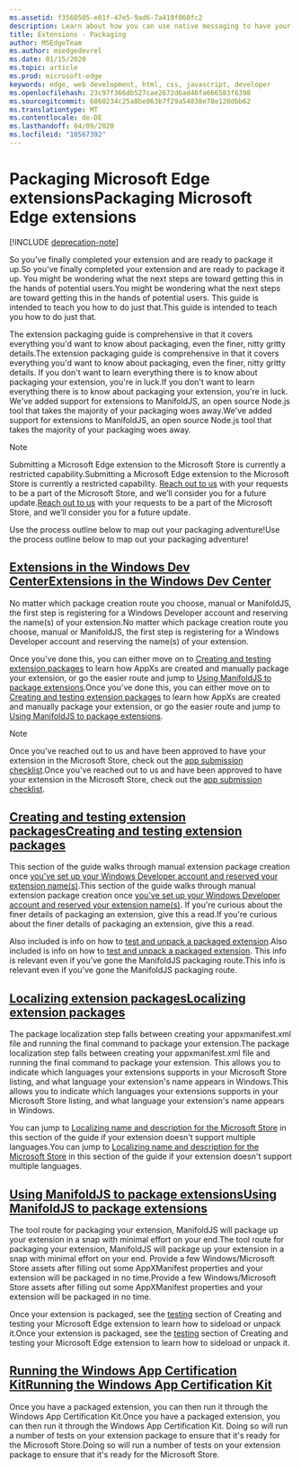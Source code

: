 ```yaml
---
ms.assetid: f3560505-e01f-47e5-9ad6-7a419f060fc2
description: Learn about how you can use native messaging to have your extension communicate with a companion UWP app.
title: Extensions - Packaging
author: MSEdgeTeam
ms.author: msedgedevrel
ms.date: 01/15/2020
ms.topic: article
ms.prod: microsoft-edge
keywords: edge, web development, html, css, javascript, developer
ms.openlocfilehash: 23c97f366db527cae2672d6ad46fa666583f6398
ms.sourcegitcommit: 6860234c25a8be863b7f29a54838e78e120dbb62
ms.translationtype: MT
ms.contentlocale: de-DE
ms.lasthandoff: 04/09/2020
ms.locfileid: "10567392"
---
```

# <span data-ttu-id="7e460-104">Packaging Microsoft Edge extensions</span><span class="sxs-lookup"><span data-stu-id="7e460-104">Packaging Microsoft Edge extensions</span></span>  

[!INCLUDE [deprecation-note](../includes/deprecation-note.md)]  

<span data-ttu-id="7e460-105">So you've finally completed your extension and are ready to package it up.</span><span class="sxs-lookup"><span data-stu-id="7e460-105">So you've finally completed your extension and are ready to package it up.</span></span> <span data-ttu-id="7e460-106">You might be wondering what the next steps are toward getting this in the hands of potential users.</span><span class="sxs-lookup"><span data-stu-id="7e460-106">You might be wondering what the next steps are toward getting this in the hands of potential users.</span></span> <span data-ttu-id="7e460-107">This guide is intended to teach you how to do just that.</span><span class="sxs-lookup"><span data-stu-id="7e460-107">This guide is intended to teach you how to do just that.</span></span>

<span data-ttu-id="7e460-108">The extension packaging guide is comprehensive in that it covers everything you'd want to know about packaging, even the finer, nitty gritty details.</span><span class="sxs-lookup"><span data-stu-id="7e460-108">The extension packaging guide is comprehensive in that it covers everything you'd want to know about packaging, even the finer, nitty gritty details.</span></span> <span data-ttu-id="7e460-109">If you don't want to learn everything there is to know about packaging your extension, you're in luck.</span><span class="sxs-lookup"><span data-stu-id="7e460-109">If you don't want to learn everything there is to know about packaging your extension, you're in luck.</span></span> <span data-ttu-id="7e460-110">We've added support for extensions to ManifoldJS, an open source Node.js tool that takes the majority of your packaging woes away.</span><span class="sxs-lookup"><span data-stu-id="7e460-110">We've added support for extensions to ManifoldJS, an open source Node.js tool that takes the majority of your packaging woes away.</span></span>

> [!NOTE]
> <span data-ttu-id="7e460-111">Submitting a Microsoft Edge extension to the Microsoft Store is currently a restricted capability.</span><span class="sxs-lookup"><span data-stu-id="7e460-111">Submitting a Microsoft Edge extension to the Microsoft Store is currently a restricted capability.</span></span> <span data-ttu-id="7e460-112">[Reach out to us](https://aka.ms/extension-request) with your requests to be a part of the Microsoft Store, and we’ll consider you for a future update.</span><span class="sxs-lookup"><span data-stu-id="7e460-112">[Reach out to us](https://aka.ms/extension-request) with your requests to be a part of the Microsoft Store, and we’ll consider you for a future update.</span></span>


<span data-ttu-id="7e460-113">Use the process outline below to map out your packaging adventure!</span><span class="sxs-lookup"><span data-stu-id="7e460-113">Use the process outline below to map out your packaging adventure!</span></span>


## [<span data-ttu-id="7e460-114">Extensions in the Windows Dev Center</span><span class="sxs-lookup"><span data-stu-id="7e460-114">Extensions in the Windows Dev Center</span></span>](./packaging/extensions-in-the-windows-dev-center.md)

<span data-ttu-id="7e460-115">No matter which package creation route you choose, manual or ManifoldJS, the first step is registering for a Windows Developer account and reserving the name(s) of your extension.</span><span class="sxs-lookup"><span data-stu-id="7e460-115">No matter which package creation route you choose, manual or ManifoldJS, the first step is registering for a Windows Developer account and reserving the name(s) of your extension.</span></span>

<span data-ttu-id="7e460-116">Once you've done this, you can either move on to [Creating and testing extension packages](./packaging/creating-and-testing-extension-packages.md) to learn how AppXs are created and manually package your extension, or go the easier route and jump to [Using ManifoldJS to package extensions](./packaging/using-ManifoldJS-to-package-extensions.md).</span><span class="sxs-lookup"><span data-stu-id="7e460-116">Once you've done this, you can either move on to [Creating and testing extension packages](./packaging/creating-and-testing-extension-packages.md) to learn how AppXs are created and manually package your extension, or go the easier route and jump to [Using ManifoldJS to package extensions](./packaging/using-ManifoldJS-to-package-extensions.md).</span></span>

> [!NOTE]
> <span data-ttu-id="7e460-117">Once you've reached out to us and have been approved to have your extension in the Microsoft Store, check out the [app submission checklist](https://docs.microsoft.com/windows/uwp/publish/app-submissions).</span><span class="sxs-lookup"><span data-stu-id="7e460-117">Once you've reached out to us and have been approved to have your extension in the Microsoft Store, check out the [app submission checklist](https://docs.microsoft.com/windows/uwp/publish/app-submissions).</span></span>


## [<span data-ttu-id="7e460-118">Creating and testing extension packages</span><span class="sxs-lookup"><span data-stu-id="7e460-118">Creating and testing extension packages</span></span>](./packaging/creating-and-testing-extension-packages.md)

<span data-ttu-id="7e460-119">This section of the guide walks through manual extension package creation once [you've set up your Windows Developer account and reserved your extension name(s)](./packaging/extensions-in-the-windows-Dev-Center.md).</span><span class="sxs-lookup"><span data-stu-id="7e460-119">This section of the guide walks through manual extension package creation once [you've set up your Windows Developer account and reserved your extension name(s)](./packaging/extensions-in-the-windows-Dev-Center.md).</span></span> <span data-ttu-id="7e460-120">If you're curious about the finer details of packaging an extension, give this a read.</span><span class="sxs-lookup"><span data-stu-id="7e460-120">If you're curious about the finer details of packaging an extension, give this a read.</span></span>

<span data-ttu-id="7e460-121">Also included is info on how to [test and unpack a packaged extension](./packaging/creating-and-testing-extension-packages.md#testing-an-appx-package).</span><span class="sxs-lookup"><span data-stu-id="7e460-121">Also included is info on how to [test and unpack a packaged extension](./packaging/creating-and-testing-extension-packages.md#testing-an-appx-package).</span></span> <span data-ttu-id="7e460-122">This info is relevant even if you've gone the ManifoldJS packaging route.</span><span class="sxs-lookup"><span data-stu-id="7e460-122">This info is relevant even if you've gone the ManifoldJS packaging route.</span></span>

## [<span data-ttu-id="7e460-123">Localizing extension packages</span><span class="sxs-lookup"><span data-stu-id="7e460-123">Localizing extension packages</span></span>](./packaging/localizing-extension-packages.md)
<span data-ttu-id="7e460-124">The package localization step falls between creating your appxmanifest.xml file and running the final command to package your extension.</span><span class="sxs-lookup"><span data-stu-id="7e460-124">The package localization step falls between creating your appxmanifest.xml file and running the final command to package your extension.</span></span>
<span data-ttu-id="7e460-125">This allows you to indicate which languages your extensions supports in your Microsoft Store listing, and what language your extension's name appears in Windows.</span><span class="sxs-lookup"><span data-stu-id="7e460-125">This allows you to indicate which languages your extensions supports in your Microsoft Store listing, and what language your extension's name appears in Windows.</span></span>

<span data-ttu-id="7e460-126">You can jump to [Localizing name and description for the Microsoft Store](./packaging/localizing-extension-packages.md#localizing-name-and-description-in-the-microsoft-store) in this section of the guide if your extension doesn't support multiple languages.</span><span class="sxs-lookup"><span data-stu-id="7e460-126">You can jump to [Localizing name and description for the Microsoft Store](./packaging/localizing-extension-packages.md#localizing-name-and-description-in-the-microsoft-store) in this section of the guide if your extension doesn't support multiple languages.</span></span>

## [<span data-ttu-id="7e460-127">Using ManifoldJS to package extensions</span><span class="sxs-lookup"><span data-stu-id="7e460-127">Using ManifoldJS to package extensions</span></span>](./packaging/using-ManifoldJS-to-package-extensions.md)

<span data-ttu-id="7e460-128">The tool route for packaging your extension, ManifoldJS will package up your extension in a snap with minimal effort on your end.</span><span class="sxs-lookup"><span data-stu-id="7e460-128">The tool route for packaging your extension, ManifoldJS will package up your extension in a snap with minimal effort on your end.</span></span> <span data-ttu-id="7e460-129">Provide a few Windows/Microsoft Store assets after filling out some AppXManifest properties and your extension will be packaged in no time.</span><span class="sxs-lookup"><span data-stu-id="7e460-129">Provide a few Windows/Microsoft Store assets after filling out some AppXManifest properties and your extension will be packaged in no time.</span></span>

<span data-ttu-id="7e460-130">Once your extension is packaged, see the [testing](./packaging/creating-and-testing-extension-packages.md#testing-an-appx-package) section of Creating and testing your Microsoft Edge extension to learn how to sideload or unpack it.</span><span class="sxs-lookup"><span data-stu-id="7e460-130">Once your extension is packaged, see the [testing](./packaging/creating-and-testing-extension-packages.md#testing-an-appx-package) section of Creating and testing your Microsoft Edge extension to learn how to sideload or unpack it.</span></span>


## [<span data-ttu-id="7e460-131">Running the Windows App Certification Kit</span><span class="sxs-lookup"><span data-stu-id="7e460-131">Running the Windows App Certification Kit</span></span>](./packaging/running-the-windows-app-certification-kit.md)

<span data-ttu-id="7e460-132">Once you have a packaged extension, you can then run it through the Windows App Certification Kit.</span><span class="sxs-lookup"><span data-stu-id="7e460-132">Once you have a packaged extension, you can then run it through the Windows App Certification Kit.</span></span> <span data-ttu-id="7e460-133">Doing so will run a number of tests on your extension package to ensure that it's ready for the Microsoft Store.</span><span class="sxs-lookup"><span data-stu-id="7e460-133">Doing so will run a number of tests on your extension package to ensure that it's ready for the Microsoft Store.</span></span>
